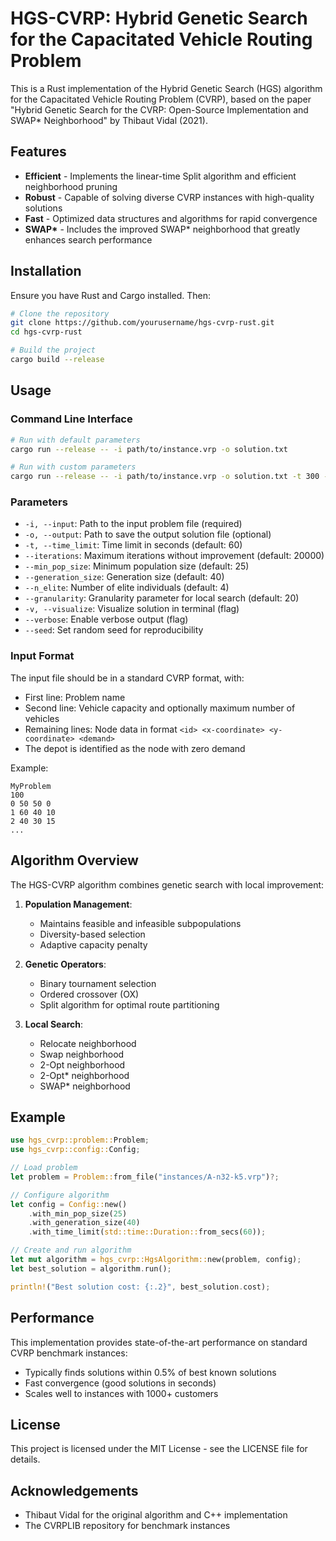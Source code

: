 # HGS-CVRP: Hybrid Genetic Search for the Capacitated Vehicle Routing Problem

This is a Rust implementation of the Hybrid Genetic Search (HGS) algorithm for the Capacitated Vehicle Routing Problem (CVRP), based on the paper "Hybrid Genetic Search for the CVRP: Open-Source Implementation and SWAP* Neighborhood" by Thibaut Vidal (2021).

## Features

- **Efficient** - Implements the linear-time Split algorithm and efficient neighborhood pruning
- **Robust** - Capable of solving diverse CVRP instances with high-quality solutions
- **Fast** - Optimized data structures and algorithms for rapid convergence
- **SWAP\*** - Includes the improved SWAP* neighborhood that greatly enhances search performance

## Installation

Ensure you have Rust and Cargo installed. Then:

```bash
# Clone the repository
git clone https://github.com/yourusername/hgs-cvrp-rust.git
cd hgs-cvrp-rust

# Build the project
cargo build --release
```

## Usage

### Command Line Interface

```bash
# Run with default parameters
cargo run --release -- -i path/to/instance.vrp -o solution.txt

# Run with custom parameters
cargo run --release -- -i path/to/instance.vrp -o solution.txt -t 300 --granularity 30
```

### Parameters

- `-i, --input`: Path to the input problem file (required)
- `-o, --output`: Path to save the output solution file (optional)
- `-t, --time_limit`: Time limit in seconds (default: 60)
- `--iterations`: Maximum iterations without improvement (default: 20000)
- `--min_pop_size`: Minimum population size (default: 25)
- `--generation_size`: Generation size (default: 40)
- `--n_elite`: Number of elite individuals (default: 4)
- `--granularity`: Granularity parameter for local search (default: 20)
- `-v, --visualize`: Visualize solution in terminal (flag)
- `--verbose`: Enable verbose output (flag)
- `--seed`: Set random seed for reproducibility

### Input Format

The input file should be in a standard CVRP format, with:
- First line: Problem name
- Second line: Vehicle capacity and optionally maximum number of vehicles
- Remaining lines: Node data in format `<id> <x-coordinate> <y-coordinate> <demand>`
- The depot is identified as the node with zero demand

Example:
```
MyProblem
100
0 50 50 0
1 60 40 10
2 40 30 15
...
```

## Algorithm Overview

The HGS-CVRP algorithm combines genetic search with local improvement:

1. **Population Management**:
   - Maintains feasible and infeasible subpopulations
   - Diversity-based selection
   - Adaptive capacity penalty

2. **Genetic Operators**:
   - Binary tournament selection
   - Ordered crossover (OX)
   - Split algorithm for optimal route partitioning

3. **Local Search**:
   - Relocate neighborhood
   - Swap neighborhood
   - 2-Opt neighborhood
   - 2-Opt* neighborhood
   - SWAP* neighborhood

## Example

```rust
use hgs_cvrp::problem::Problem;
use hgs_cvrp::config::Config;

// Load problem
let problem = Problem::from_file("instances/A-n32-k5.vrp")?;

// Configure algorithm
let config = Config::new()
    .with_min_pop_size(25)
    .with_generation_size(40)
    .with_time_limit(std::time::Duration::from_secs(60));

// Create and run algorithm
let mut algorithm = hgs_cvrp::HgsAlgorithm::new(problem, config);
let best_solution = algorithm.run();

println!("Best solution cost: {:.2}", best_solution.cost);
```

## Performance

This implementation provides state-of-the-art performance on standard CVRP benchmark instances:

- Typically finds solutions within 0.5% of best known solutions
- Fast convergence (good solutions in seconds)
- Scales well to instances with 1000+ customers

## License

This project is licensed under the MIT License - see the LICENSE file for details.

## Acknowledgements

- Thibaut Vidal for the original algorithm and C++ implementation
- The CVRPLIB repository for benchmark instances